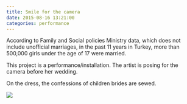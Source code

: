 ```yaml
---
title: Smile for the camera
date: 2015-08-16 13:21:00
categories: performance
---
```


According to Family and Social policies Ministry data, which does not include unofficial marriages, in the past 11 years in Turkey, more than 500,000 girls under the age of 17 were married.

This project is a performance/installation. The artist is posing for the camera before her wedding.

On the dress, the confessions of children brides are sewed.

<div id="galleria">
  <a href="{{ site.baseurl }}/images/default/gelin.jpg">
    <img
      src="{{ site.baseurl }}/images/thumbnail/gelin.jpg"
      data-big="{{ site.baseurl }}/images/raw/gelin.jpg"
    >
  </a>
</div>
